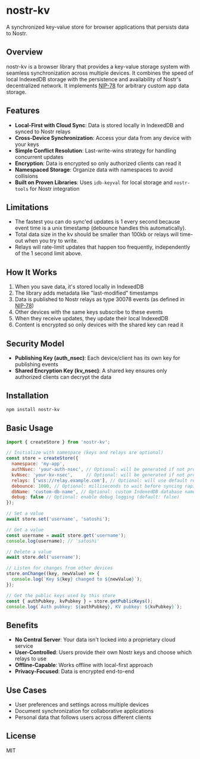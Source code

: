# nostr-kv

A synchronized key-value store for browser applications that persists data to Nostr.

## Overview

nostr-kv is a browser library that provides a key-value storage system with seamless synchronization across multiple devices. It combines the speed of local IndexedDB storage with the persistence and availability of Nostr's decentralized network. It implements [NIP-78](https://github.com/nostr-protocol/nips/blob/master/78.md) for arbitrary custom app data storage.

## Features

- **Local-First with Cloud Sync**: Data is stored locally in IndexedDB and synced to Nostr relays
- **Cross-Device Synchronization**: Access your data from any device with your keys
- **Simple Conflict Resolution**: Last-write-wins strategy for handling concurrent updates
- **Encryption**: Data is encrypted so only authorized clients can read it
- **Namespaced Storage**: Organize data with namespaces to avoid collisions
- **Built on Proven Libraries**: Uses `idb-keyval` for local storage and `nostr-tools` for Nostr integration

## Limitations

- The fastest you can do sync'ed updates is 1 every second because event time is a unix timestamp (debounce handles this automatically).
- Total data size in the kv should be smaller than 100kb or relays will time-out when you try to write.
- Relays will rate-limit updates that happen too frequently, independently of the 1 second limit above.

## How It Works

1. When you save data, it's stored locally in IndexedDB
2. The library adds metadata like "last-modified" timestamps
3. Data is published to Nostr relays as type 30078 events (as defined in [NIP-78](https://github.com/nostr-protocol/nips/blob/master/78.md))
4. Other devices with the same keys subscribe to these events
5. When they receive updates, they update their local IndexedDB
6. Content is encrypted so only devices with the shared key can read it

## Security Model

- **Publishing Key (auth_nsec)**: Each device/client has its own key for publishing events
- **Shared Encryption Key (kv_nsec)**: A shared key ensures only authorized clients can decrypt the data

## Installation

```bash
npm install nostr-kv
```

## Basic Usage

```javascript
import { createStore } from 'nostr-kv';

// Initialize with namespace (keys and relays are optional)
const store = createStore({
  namespace: 'my-app',
  authNsec: 'your-auth-nsec', // Optional: will be generated if not provided
  kvNsec: 'your-kv-nsec',     // Optional: will be generated if not provided
  relays: ['wss://relay.example.com'], // Optional: will use default relays if not provided
  debounce: 1000, // Optional: milliseconds to wait before syncing rapid changes (default: 1010)
  dbName: 'custom-db-name', // Optional: custom IndexedDB database name
  debug: false // Optional: enable debug logging (default: false)
});

// Set a value
await store.set('username', 'satoshi');

// Get a value
const username = await store.get('username');
console.log(username); // 'satoshi'

// Delete a value
await store.del('username');

// Listen for changes from other devices
store.onChange((key, newValue) => {
  console.log(`Key ${key} changed to ${newValue}`);
});

// Get the public keys used by this store
const { authPubkey, kvPubkey } = store.getPublicKeys();
console.log(`Auth pubkey: ${authPubkey}, KV pubkey: ${kvPubkey}`);
```

## Benefits

- **No Central Server**: Your data isn't locked into a proprietary cloud service
- **User-Controlled**: Users provide their own Nostr keys and choose which relays to use
- **Offline-Capable**: Works offline with local-first approach
- **Privacy-Focused**: Data is encrypted end-to-end

## Use Cases

- User preferences and settings across multiple devices
- Document synchronization for collaborative applications
- Personal data that follows users across different clients

## License

MIT
